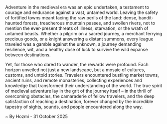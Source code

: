 
Adventure in the medieval era was an epic undertaken, a testament to courage and endurance against a vast, untamed world. Leaving the safety of fortified towns meant facing the raw perils of the land: dense, bandit-haunted forests, treacherous mountain passes, and swollen rivers, not to mention the ever-present threats of illness, starvation, or the wrath of untamed beasts. Whether a pilgrim on a sacred journey, a merchant ferrying precious goods, or a knight answering a distant summons, every league traveled was a gamble against the unknown, a journey demanding resilience, wit, and a healthy dose of luck to survive the wild expanse between destinations.

Yet, for those who dared to wander, the rewards were profound. Each horizon unveiled not just a new landscape, but a mosaic of cultures, customs, and untold stories. Travelers encountered bustling market towns, ancient ruins, and remote monasteries, collecting experiences and knowledge that transformed their understanding of the world. The true spirit of medieval adventure lay in the grit of the journey itself – in the thrill of overcoming obstacles, the camaraderie of fellow travelers, and the deep satisfaction of reaching a destination, forever changed by the incredible tapestry of sights, sounds, and people encountered along the way.

~ By Hozmi - 31 October 2025
